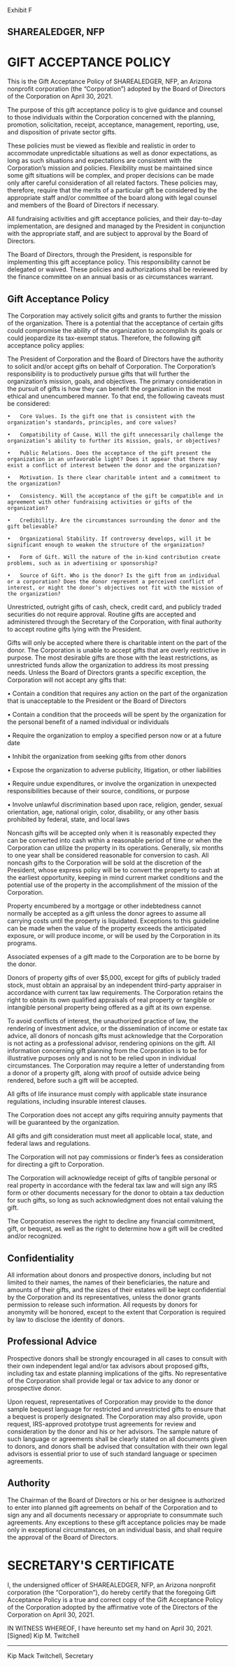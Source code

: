 Exhibit F
## SHAREALEDGER, NFP
# GIFT ACCEPTANCE POLICY

This is the Gift Acceptance Policy of SHAREALEDGER, NFP, an Arizona nonprofit corporation (the “Corporation”) adopted by the Board of Directors of the Corporation on April 30, 2021.  

The purpose of this gift acceptance policy is to give guidance and counsel to those individuals within the Corporation concerned with the planning, promotion, solicitation, receipt, acceptance, management, reporting, use, and disposition of private sector gifts.

These policies must be viewed as flexible and realistic in order to accommodate unpredictable situations as well as donor expectations, as long as such situations and expectations are consistent with the Corporation’s mission and policies.  Flexibility must be maintained since some gift situations will be complex, and proper decisions can be made only after careful consideration of all related factors.  These policies may, therefore, require that the merits of a particular gift be considered by the appropriate staff and/or committee of the board along with legal counsel and members of the Board of Directors if necessary.

All fundraising activities and gift acceptance policies, and their day-to-day implementation, are designed and managed by the President in conjunction with the appropriate staff, and are subject to approval by the Board of Directors.

The Board of Directors, through the President, is responsible for implementing this gift acceptance policy. This responsibility cannot be delegated or waived. These policies and authorizations shall be reviewed by the finance committee on an annual basis or as circumstances warrant.

## Gift Acceptance Policy

The Corporation may actively solicit gifts and grants to further the mission of the organization.  There is a potential that the acceptance of certain gifts could compromise the ability of the organization to accomplish its goals or could jeopardize its tax-exempt status.  Therefore, the following gift acceptance policy applies:

The President of Corporation and the Board of Directors have the authority to solicit and/or accept gifts on behalf of Corporation.  The Corporation’s responsibility is to productively pursue gifts that will further the organization’s mission, goals, and objectives.  The primary consideration in the pursuit of gifts is how they can benefit the organization in the most ethical and unencumbered manner.  To that end, the following caveats must be considered:

    •	Core Values. Is the gift one that is consistent with the organization’s standards, principles, and core values?

    •	Compatibility of Cause. Will the gift unnecessarily challenge the organization’s ability to further its mission, goals, or objectives?

    •	Public Relations. Does the acceptance of the gift present the organization in an unfavorable light? Does it appear that there may exist a conflict of interest between the donor and the organization?

    •	Motivation. Is there clear charitable intent and a commitment to the organization?

    •	Consistency. Will the acceptance of the gift be compatible and in agreement with other fundraising activities or gifts of the organization?

    •	Credibility. Are the circumstances surrounding the donor and the gift believable?

    •	Organizational Stability. If controversy develops, will it be significant enough to weaken the structure of the organization?

    •	Form of Gift. Will the nature of the in-kind contribution create problems, such as in advertising or sponsorship?

    •	Source of Gift. Who is the donor? Is the gift from an individual or a corporation? Does the donor represent a perceived conflict of interest, or might the donor’s objectives not fit with the mission of the organization?

Unrestricted, outright gifts of cash, check, credit card, and publicly traded securities do not require approval.  Routine gifts are accepted and administered through the Secretary of the Corporation, with final authority to accept routine gifts lying with the President.  

Gifts will only be accepted where there is charitable intent on the part of the donor. The Corporation is unable to accept gifts that are overly restrictive in purpose.  The most desirable gifts are those with the least restrictions, as unrestricted funds allow the organization to address its most pressing needs.  Unless the Board of Directors grants a specific exception, the Corporation will not accept any gifts that:

•	Contain a condition that requires any action on the part of the organization that is unacceptable to the President or the Board of Directors

•	Contain a condition that the proceeds will be spent by the organization for the personal benefit of a named individual or individuals

•	Require the organization to employ a specified person now or at a future date

•	Inhibit the organization from seeking gifts from other donors

•	Expose the organization to adverse publicity, litigation, or other liabilities

•	Require undue expenditures, or involve the organization in unexpected responsibilities because of their source, conditions, or purpose

•	Involve unlawful discrimination based upon race, religion, gender, sexual orientation, age, national origin, color, disability, or any other basis prohibited by federal, state, and local laws

Noncash gifts will be accepted only when it is reasonably expected they can be converted into cash within a reasonable period of time or when the Corporation can utilize the property in its operations. Generally, six months to one year shall be considered reasonable for conversion to cash.  All noncash gifts to the Corporation will be sold at the discretion of the President, whose express policy will be to convert the property to cash at the earliest opportunity, keeping in mind current market conditions and the potential use of the property in the accomplishment of the mission of the Corporation.

Property encumbered by a mortgage or other indebtedness cannot normally be accepted as a gift unless the donor agrees to assume all carrying costs until the property is liquidated. Exceptions to this guideline can be made when the value of the property exceeds the anticipated exposure, or will produce income, or will be used by the Corporation in its programs. 

Associated expenses of a gift made to the Corporation are to be borne by the donor.

Donors of property gifts of over $5,000, except for gifts of publicly traded stock, must obtain an appraisal by an independent third-party appraiser in accordance with current tax law requirements.  The Corporation retains the right to obtain its own qualified appraisals of real property or tangible or intangible personal property being offered as a gift at its own expense.

To avoid conflicts of interest, the unauthorized practice of law, the rendering of investment advice, or the dissemination of income or estate tax advice, all donors of noncash gifts must acknowledge that the Corporation is not acting as a professional advisor, rendering opinions on the gift.  All information concerning gift planning from the Corporation is to be for illustrative purposes only and is not to be relied upon in individual circumstances.  The Corporation may require a letter of understanding from a donor of a property gift, along with proof of outside advice being rendered, before such a gift will be accepted.  

All gifts of life insurance must comply with applicable state insurance regulations, including insurable interest clauses.

The Corporation does not accept any gifts requiring annuity payments that will be guaranteed by the organization.

All gifts and gift consideration must meet all applicable local, state, and federal laws and regulations.

The Corporation will not pay commissions or finder’s fees as consideration for directing a gift to Corporation.

The Corporation will acknowledge receipt of gifts of tangible personal or real property in accordance with the federal tax law and will sign any IRS form or other documents necessary for the donor to obtain a tax deduction for such gifts, so long as such acknowledgment does not entail valuing the gift.

The Corporation reserves the right to decline any financial commitment, gift, or bequest, as well as the right to determine how a gift will be credited and/or recognized.

## Confidentiality

All information about donors and prospective donors, including but not limited to their names, the names of their beneficiaries, the nature and amounts of their gifts, and the sizes of their estates will be kept confidential by the Corporation and its representatives, unless the donor grants permission to release such information.  All requests by donors for anonymity will be honored, except to the extent that Corporation is required by law to disclose the identity of donors.

## Professional Advice

Prospective donors shall be strongly encouraged in all cases to consult with their own independent legal and/or tax advisors about proposed gifts, including tax and estate planning implications of the gifts.  No representative of the Corporation shall provide legal or tax advice to any donor or prospective donor.

Upon request, representatives of Corporation may provide to the donor sample bequest language for restricted and unrestricted gifts to ensure that a bequest is properly designated.  The Corporation may also provide, upon request, IRS-approved prototype trust agreements for review and consideration by the donor and his or her advisors.  The sample nature of such language or agreements shall be clearly stated on all documents given to donors, and donors shall be advised that consultation with their own legal advisors is essential prior to use of such standard language or specimen agreements.

## Authority

The Chairman of the Board of Directors or his or her designee is authorized to enter into planned gift agreements on behalf of the Corporation and to sign any and all documents necessary or appropriate to consummate such agreements.  Any exceptions to these gift acceptance policies may be made only in exceptional circumstances, on an individual basis, and shall require the approval of the Board of Directors. 

# SECRETARY'S CERTIFICATE

I, the undersigned officer of SHAREALEDGER, NFP, an Arizona nonprofit corporation (the “Corporation”), do hereby certify that the foregoing Gift Acceptance Policy is a true and correct copy of the Gift Acceptance Policy of the Corporation adopted by the affirmative vote of the Directors of the Corporation on April 30, 2021. 

IN WITNESS WHEREOF, I have hereunto set my hand on April 30, 2021.
[Signed]
Kip M. Twitchell
_______________________________
Kip Mack Twitchell, Secretary
